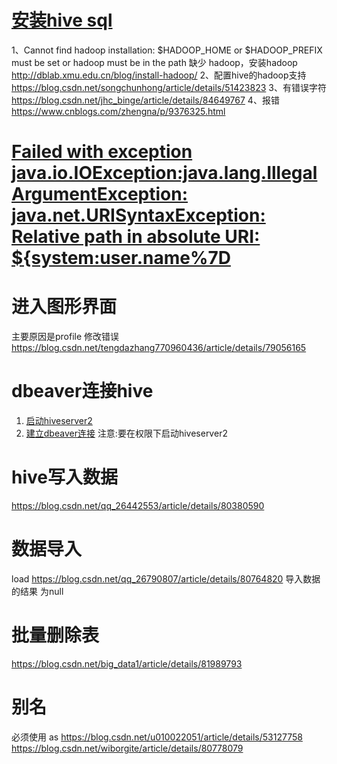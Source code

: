 # [安装hive sql](https://www.cnblogs.com/dxxblog/p/8193967.html)
1、Cannot find hadoop installation: $HADOOP_HOME or $HADOOP_PREFIX must be set or hadoop must be in the path
缺少 hadoop，安装hadoop
http://dblab.xmu.edu.cn/blog/install-hadoop/
2、配置hive的hadoop支持
https://blog.csdn.net/songchunhong/article/details/51423823
3、有错误字符
https://blog.csdn.net/jhc_binge/article/details/84649767
4、报错
https://www.cnblogs.com/zhengna/p/9376325.html

# [Failed with exception java.io.IOException:java.lang.IllegalArgumentException: java.net.URISyntaxException: Relative path in absolute URI: ${system:user.name%7D](https://blog.csdn.net/wodedipang_/article/details/72720257)

# 进入图形界面
主要原因是profile 修改错误
https://blog.csdn.net/tengdazhang770960436/article/details/79056165

# dbeaver连接hive
1. [启动hiveserver2](https://my.oschina.net/u/2000675/blog/869508) 
2. [建立dbeaver连接](https://www.cnblogs.com/bugsbunny/p/7016019.html)
注意:要在权限下启动hiveserver2

# hive写入数据
https://blog.csdn.net/qq_26442553/article/details/80380590

# 数据导入
load
https://blog.csdn.net/qq_26790807/article/details/80764820
导入数据的结果 为null

# 批量删除表
https://blog.csdn.net/big_data1/article/details/81989793

# 别名
必须使用 as
https://blog.csdn.net/u010022051/article/details/53127758
https://blog.csdn.net/wiborgite/article/details/80778079